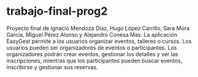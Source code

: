 # trabajo-final-prog2
Proyecto final de Ignacio Mendoza Díaz, Hugo López Carrillo, Sara Mora García, Miguel Pérez Alonso y Alejandro Conesa Mas.
La aplicación EasyGest permite a los usuarios organizar eventos, talleres o cursos. Los usuarios pueden ser organizadores de eventos o participantes. Los organizadores podrán crear eventos, gestionar los detalles y ver las inscripciones, mientras que los participantes pueden buscar eventos, inscribirse y gestionar sus reservas.
